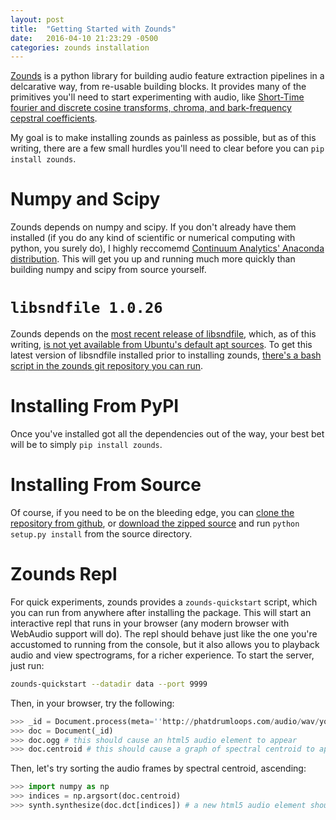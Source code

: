```yaml
---
layout: post
title:  "Getting Started with Zounds"
date:   2016-04-10 21:23:29 -0500
categories: zounds installation
---
```

[Zounds](https://github.com/JohnVinyard/zounds) is a python library for building audio feature extraction pipelines in a delcarative way, from re-usable building blocks.  It provides many of the primitives you'll need to start experimenting with audio, like [Short-Time fourier and discrete cosine transforms, chroma, and bark-frequency cepstral coefficients](https://github.com/JohnVinyard/zounds/blob/master/zounds/basic/audiograph.py#L28).

My goal is to make installing zounds as painless as possible, but as of this writing, there are a few small hurdles you'll need to clear before you can `pip install zounds`.

# Numpy and Scipy

Zounds depends on numpy and scipy.  If you don't already have them installed (if you do any kind of scientific or numerical computing with python, you surely do), I highly reccomemd [Continuum Analytics' Anaconda distribution](https://www.continuum.io/downloads).  This will get you up and running much more quickly than building numpy and scipy from source yourself.

# `libsndfile 1.0.26`

Zounds depends on the [most recent release of libsndfile](https://github.com/erikd/libsndfile/releases), which, as of this writing, [is not yet available from Ubuntu's default apt sources](https://launchpad.net/ubuntu/+source/libsndfile).  To get this latest version of libsndfile installed prior to installing zounds, [there's a bash script in the zounds git repository you can run](https://github.com/JohnVinyard/zounds/blob/master/setup.sh).  

# Installing From PyPI

Once you've installed got all the dependencies out of the way, your best bet will be to simply `pip install zounds`.  

# Installing From Source

Of course, if you need to be on the bleeding edge, you can [clone the repository from github](https://github.com/JohnVinyard/zounds), or [download the zipped source](https://github.com/JohnVinyard/zounds/archive/master.zip) and run `python setup.py install` from the source directory.

# Zounds Repl

For quick experiments, zounds provides a `zounds-quickstart` script, which you can run from anywhere after installing the package.  This will start an interactive repl that runs in your browser (any modern browser with WebAudio support will do).  The repl should behave just like the one you're accustomed to running from the console, but it also allows you to playback audio and view spectrograms, for a richer experience.  To start the server, just run:

```bash
zounds-quickstart --datadir data --port 9999
```

Then, in your browser, try the following:

```python
>>> _id = Document.process(meta=''http://phatdrumloops.com/audio/wav/youregettn.wav)
>>> doc = Document(_id)
>>> doc.ogg # this should cause an html5 audio element to appear
>>> doc.centroid # this should cause a graph of spectral centroid to appear
```

Then, let's try sorting the audio frames by spectral centroid, ascending:

```python
>>> import numpy as np
>>> indices = np.argsort(doc.centroid)
>>> synth.synthesize(doc.dct[indices]) # a new html5 audio element should appear.  listen to it!
```